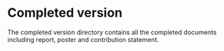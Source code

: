 # Completed version
The completed version directory contains all the completed documents including report, poster and contribution statement.
